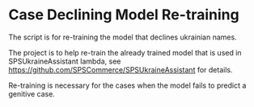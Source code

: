 # Case Declining Model Re-training
The script is for re-training the model that declines ukrainian names.

The project is to help re-train the already trained model that is used in SPSUkraineAssistant lambda, see https://github.com/SPSCommerce/SPSUkraineAssistant for details.

Re-training is necessary for the cases when the model fails to predict a genitive case.
